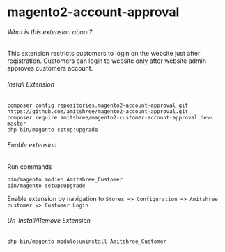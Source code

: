 # magento2-account-approval
###### What is this extension about?
This extension restricts customers to login on the website just after registration. Customers can login to website only after website admin approves customers account.

###### Install Extension
```
composer config repositories.magento2-account-approval git https://github.com/amitshree/magento2-account-approval.git
composer require amitshree/magento2-customer-account-approval:dev-master
php bin/magento setup:upgrade
```

###### Enable extension
Run commands
```
bin/magento mod:en Amitshree_Customer
bin/magento setup:upgrade
```

Enable extension by navigation to ```Stores => Configuration => Amitshree customer => Customer Login```

###### Un-Install/Remove Extension
```
php bin/magento module:uninstall Amitshree_Customer
```
